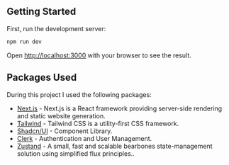 
## Getting Started

First, run the development server:

```bash
npm run dev
```

Open [http://localhost:3000](http://localhost:3000) with your browser to see the result.

## Packages Used

During this project I used the following packages:

- [Next.js](https://nextjs.org/docs) - Next.js is a React framework providing server-side rendering and static website generation.
- [Tailwind](https://tailwindcss.com) - Tailwind CSS is a utility-first CSS framework.
- [Shadcn/UI](https://nextjs.org/docs) - Component Library.
- [Clerk](https://clerk.com) - Authentication and User Management.
- [Zustand](https://www.npmjs.com/package/zustand) - A small, fast and scalable bearbones state-management solution using simplified flux principles..

<!-- ## Deploy on Vercel

The easiest way to deploy your Next.js app is to use the [Vercel Platform](https://vercel.com/new?utm_medium=default-template&filter=next.js&utm_source=create-next-app&utm_campaign=create-next-app-readme) from the creators of Next.js.

Check out our [Next.js deployment documentation](https://nextjs.org/docs/deployment) for more details. -->
